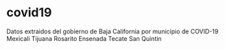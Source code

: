 # covid19
Datos extraidos del gobierno de Baja California por municipio de COVID-19
Mexicali
Tijuana
Rosarito
Ensenada
Tecate
San Quintin
